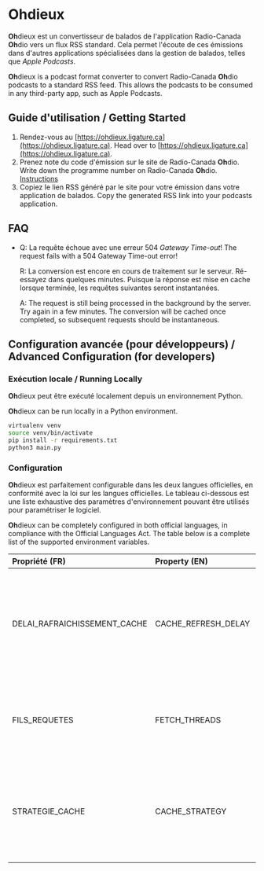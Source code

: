 # **Oh**dieux
**Oh**dieux est un convertisseur de balados de l'application
Radio-Canada **Oh**dio vers un flux RSS standard. Cela permet l'écoute
de ces émissions dans d'autres applications spécialisées dans la
gestion de balados, telles que *Apple Podcasts*.

**Oh**dieux is a podcast format converter to convert Radio-Canada
**Oh**dio podcasts to a standard RSS feed. This allows the podcasts to
be consumed in any third-party app, such as Apple Podcasts.

## Guide d'utilisation / Getting Started
1. Rendez-vous au [https://ohdieux.ligature.ca](https://ohdieux.ligature.ca).
   Head over to [https://ohdieux.ligature.ca](https://ohdieux.ligature.ca).
2. Prenez note du code d'émission sur le site de Radio-Canada **Oh**dio.
   Write down the programme number on Radio-Canada **Oh**dio.
   [Instructions](/ohdieux/views/instructions.png)
3. Copiez le lien RSS généré par le site pour votre émission dans votre application de balados.
   Copy the generated RSS link into your podcasts application.

## FAQ
- Q: La requête échoue avec une erreur 504 _Gateway Time-out_! The request fails with a 504 Gateway Time-out error!

  R: La conversion est encore en cours de traitement sur le
  serveur. Ré-essayez dans quelques minutes. Puisque la réponse est mise
  en cache lorsque terminée, les requêtes suivantes seront instantanées.

  A: The request is still being processed in the background by the
  server. Try again in a few minutes. The conversion will be cached once
  completed, so subsequent requests should be instantaneous.


## Configuration avancée (pour développeurs) / Advanced Configuration (for developers)
### Exécution locale / Running Locally
**Oh**dieux peut être exécuté localement depuis un environnement Python.

**Oh**dieux can be run locally in a Python environment.

```bash
virtualenv venv
source venv/bin/activate
pip install -r requirements.txt
python3 main.py
```

### Configuration
**Oh**dieux est parfaitement configurable dans les deux langues officielles, en conformité avec la loi sur les langues officielles. 
Le tableau ci-dessous est une liste exhaustive des paramètres d'environnement pouvant
être utilisés pour paramétriser le logiciel.

**Oh**dieux can be completely configured in both official languages, in compliance with the Official Languages Act.
The table below is a complete list of the supported environment variables.

| Propriété (FR)               | Property (EN)       | Description                                                                                                                                               |
|:-----------------------------|:--------------------|:----------------------------------------------------------------------------------------------------------------------------------------------------------|
| DELAI_RAFRAICHISSEMENT_CACHE | CACHE_REFRESH_DELAY | Délai au-delà duquel le flux RSS généré est considéré périmé et doit être regénéré. / Delay after which the cached RSS feed should be regenerated.        |
| FILS_REQUETES                | FETCH_THREADS       | Nombre de requêtes à envoyer en parallèle à Ohdio. / Parallel requests to issue to Ohdio for scraping.                                                    |
| STRATEGIE_CACHE              | CACHE_STRATEGY      | `"memory"`,`"redis"` Mécanisme de cache. Pour redis, `REDIS_URL` doit être fourni. / Caching provider. If using redis, `REDIS_URL` must also be provided. |

